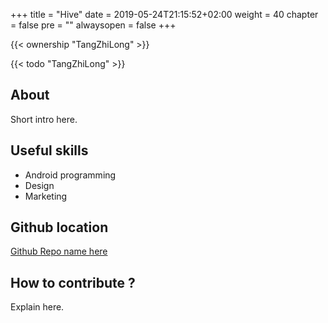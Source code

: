 +++
title = "Hive"
date = 2019-05-24T21:15:52+02:00
weight = 40
chapter = false
pre = ""
alwaysopen = false
+++

{{< ownership "TangZhiLong" >}}

{{< todo "TangZhiLong" >}}

## About

Short intro here.

## Useful skills

* Android programming
* Design
* Marketing

## Github location

[Github Repo name here](https://www.github.com/yourrepourl)

## How to contribute ?

Explain here.
